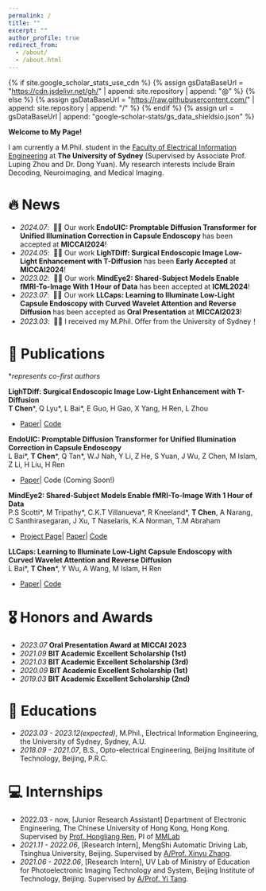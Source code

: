```yaml
---
permalink: /
title: ""
excerpt: ""
author_profile: true
redirect_from: 
  - /about/
  - /about.html
---
```


{% if site.google_scholar_stats_use_cdn %}
{% assign gsDataBaseUrl = "https://cdn.jsdelivr.net/gh/" | append: site.repository | append: "@" %}
{% else %}
{% assign gsDataBaseUrl = "https://raw.githubusercontent.com/" | append: site.repository | append: "/" %}
{% endif %}
{% assign url = gsDataBaseUrl | append: "google-scholar-stats/gs_data_shieldsio.json" %}

<span class='anchor' id='about-me'></span>

**Welcome to My Page!**

I am currently a M.Phil. student in the [Faculty of Electrical Information Engineering](https://www.sydney.edu.au/engineering/about/our-people/research-students/tong-chen-494.html) at **The University of Sydney** (Supervised by Associate Prof. Luping Zhou and Dr. Dong Yuan). My research interests include Brain Decoding, Neuroimaging, and Medical Imaging.

<!-- <img src="images/my.jpg" alt="sym" width="50%" style="display: block; margin: 0 auto;"> -->


# 🔥 News
- *2024.07*: &nbsp;🎉🎉 Our work **EndoUIC: Promptable Diffusion Transformer for Unified Illumination Correction in Capsule Endoscopy** has been accepted at **MICCAI2024**!
- *2024.05*: &nbsp;🎉🎉 Our work **LighTDiff: Surgical Endoscopic Image Low-Light Enhancement with T-Diffusion** has been **Early Accepted** at **MICCAI2024**!
- *2023.02*: &nbsp;🎉🎉 Our work **MindEye2: Shared-Subject Models Enable fMRI-To-Image With 1 Hour of Data** has been accepted at **ICML2024**!
- *2023.07*: &nbsp;🎉🎉 Our work **LLCaps: Learning to Illuminate Low-Light Capsule Endoscopy with Curved Wavelet Attention and Reverse Diffusion** has been accepted as **Oral Presentation** at **MICCAI2023**!
- *2023.03*: &nbsp;🎉🎉 I received my M.Phil. Offer from the University of Sydney！

<!-- # 📝 Ongoing Project


<div class='paper-box'>
<div class='paper-box-image'><div><div class="badge">CAD</div><img src='images/ONE.png' alt="sym" width="100%"></div></div>
<div class='paper-box-image'><div><div class="badge">Real Machine</div><img src='images/onecable.gif' alt="sym" width="100%"></div></div>
<div class='paper-box-image'><div><div class="badge">SOFA Simulation</div><img src='images/onesim.gif' alt="sym" width="100%"></div></div>
<div class='paper-box-text' markdown="1">

**OneCable Continuum Robot Project**


- Using only one cable to achieve 3 motions: Pushing, Pulling and Twisting
- Will submit to a top-tier journal!
</div>
</div>
 -->


# 📝 Publications 
**represents co-first authors*

**LighTDiff: Surgical Endoscopic Image Low-Light Enhancement with T-Diffusion**<br>
**T Chen***, Q Lyu*, L Bai*, E Guo, H Gao, X Yang, H Ren, L Zhou<br>
- [Paper](https://arxiv.org/abs/2405.10550)\| [Code](https://github.com/DavisMeee/LighTDiff)
<!-- -  \| [Demo](https://github.com/lofrienger/Single_SurgicalScene_For_Segmentation) -->


**EndoUIC: Promptable Diffusion Transformer for Unified Illumination Correction in Capsule Endoscopy**<br>
L Bai*, **T Chen***, Q Tan*, W.J Nah, Y Li, Z He, S Yuan, J Wu, Z Chen, M Islam, Z Li, H Liu, H Ren<br>
- [Paper](https://arxiv.org/abs/2406.13705)\| Code (Coming Soon!)



**MindEye2: Shared-Subject Models Enable fMRI-To-Image With 1 Hour of Data**<br>
P.S Scotti*, M Tripathy*, C.K.T Villanueva*, R Kneeland*, **T Chen**, A Narang, C Santhirasegaran, J Xu, T Naselaris, K.A Norman, T.M Abraham<br>
- [Project Page](https://medarc-ai.github.io/mindeye2/)\| [Paper](https://arxiv.org/abs/2403.11207)\| [Code](https://github.com/MedARC-AI/MindEyeV2)

**LLCaps: Learning to Illuminate Low-Light Capsule Endoscopy with Curved Wavelet Attention and Reverse Diffusion**<br>
L Bai*, **T Chen***, Y Wu, A Wang, M Islam, H Ren<br>
- [Paper](https://arxiv.org/pdf/2307.02452)\| [Code](https://github.com/longbai1006/LLCaps)

# 🎖 Honors and Awards
- *2023.07* **Oral Presentation Award at MICCAI 2023**
- *2021.09* **BIT Academic Excellent Scholarship (1st)**
- *2021.03* **BIT Academic Excellent Scholarship (3rd)**
- *2020.09* **BIT Academic Excellent Scholarship (1st)**
- *2019.03* **BIT Academic Excellent Scholarship (2nd)**

# 📖 Educations
- *2023.03 - 2023.12(expected)*, M.Phil., Electrical Information Engineering, the University of Sydney, Sydney, A.U.
- *2018.09 - 2021.07*, B.S., Opto-electrical Engineering, Beijing Insititute of Technology, Beijing, P.R.C.


# 💻 Internships
- 2022.03 - now, [Junior Research Assistant] Department of Electronic Engineering, The Chinese University of Hong Kong, Hong Kong. Supervised by [Prof. Hongliang Ren](https://www.ee.cuhk.edu.hk/en-gb/people/academic-staff/professors/prof-ren-hongliang), PI of [MMLab](http://www.labren.org/mm/)
- *2021.11 - 2022.06*, [Research Intern], MengShi Automatic Driving Lab, Tsinghua University, Beijing. Supervised by [A/Prof. Xinyu Zhang](https://scholar.google.com.hk/citations?user=0Q7pN4cAAAAJ&hl=zh-CN).
- *2021.06 - 2022.06*, [Research Intern], UV Lab of Ministry of Education for Photoelectronic Imaging Technology and System, Beijing Institute of Technology, Beijing. Supervised by [A/Prof. Yi Tang](https://www.researchgate.net/profile/Yi-Tang-73).
